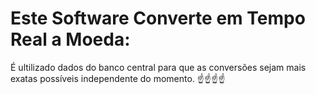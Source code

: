 # Este Software Converte em Tempo Real a Moeda:
É ultilizado dados do banco central para que as conversões sejam mais exatas possíveis
independente do momento.
☝️☝️☝️☝️
